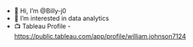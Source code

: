 - 👋 Hi, I’m @Billy-j0
- 👀 I’m interested in data analytics
- 📺 Tableau Profile - https://public.tableau.com/app/profile/william.johnson7124
<!---
Billy-j0/Billy-j0 is a ✨ special ✨ repository because its `README.md` (this file) appears on your GitHub profile.
You can click the Preview link to take a look at your changes.
--->
